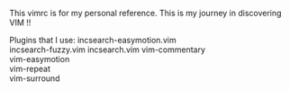 This vimrc is for my personal reference. This is my journey in discovering VIM !!

Plugins that I use:
incsearch-easymotion.vim  
incsearch-fuzzy.vim 
incsearch.vim
vim-commentary  
vim-easymotion  
vim-repeat  
vim-surround 
